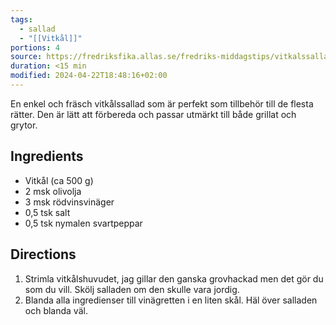 ```yaml
---
tags:
  - sallad
  - "[[Vitkål]]"
portions: 4
source: https://fredriksfika.allas.se/fredriks-middagstips/vitkalssallad/
duration: <15 min
modified: 2024-04-22T18:48:16+02:00
---
```


En enkel och fräsch vitkålssallad som är perfekt som tillbehör till de flesta rätter. Den är lätt att förbereda och passar utmärkt till både grillat och grytor.

## Ingredients
- Vitkål (ca 500 g)
- 2 msk olivolja
- 3 msk rödvinsvinäger
- 0,5 tsk salt
- 0,5 tsk nymalen svartpeppar

## Directions
1. Strimla vitkålshuvudet, jag gillar den ganska grovhackad men det gör du som du vill. Skölj salladen om den skulle vara jordig.  
2. Blanda alla ingredienser till vinägretten i en liten skål. Häl över salladen och blanda väl.